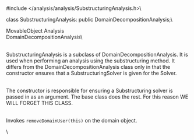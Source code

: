 \
\#include $<$/analysis/analysis/SubstructuringAnalysis.h$>$\

class SubstructuringAnalysis: public DomainDecompositionAnalysis;\

MovableObject Analysis\
DomainDecompositionAnalysis\

\
SubstructuringAnalysis is a subclass of DomainDecompositionAnalysis. It
is used when performing an analysis using the substructuring method. It
differs from the DomainDecompositionAnalysis class only in that the
constructor ensures that a SubstructuringSolver is given for the Solver.


\
The constructor is responsible for ensuring a Substructuring solver is
passed in as an argument. The base class does the rest. For this reason
WE WILL FORGET THIS CLASS.

\
Invokes `removeDomainUser(this)` on the domain object.

\
